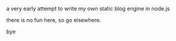 a very early attempt to write my own static blog engine in node.js

there is no fun here, so go elsewhere.


bye